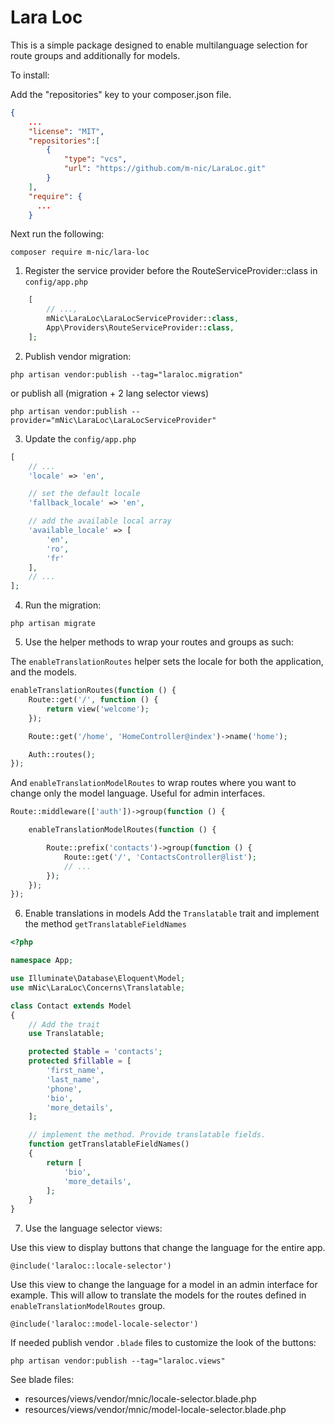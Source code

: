 # Lara Loc

This is a simple package designed to enable multilanguage selection for route groups and additionally for models.

To install:

Add the "repositories" key to your composer.json file.
```json
{
    ...
    "license": "MIT",
    "repositories":[
        {
            "type": "vcs",
            "url": "https://github.com/m-nic/LaraLoc.git"
        }
    ],
    "require": {
      ...
    }
```
Next run the following:

```shell script
composer require m-nic/lara-loc
```


1. Register the service provider before the RouteServiceProvider::class in `config/app.php` 
```php
    [
        // ...,
        mNic\LaraLoc\LaraLocServiceProvider::class,
        App\Providers\RouteServiceProvider::class,
    ];
```

2. Publish vendor migration:
```shell script
php artisan vendor:publish --tag="laraloc.migration"
```
or publish all (migration + 2 lang selector views)
```shell script
php artisan vendor:publish --provider="mNic\LaraLoc\LaraLocServiceProvider"
```

3. Update the `config/app.php`

```php
[
    // ... 
    'locale' => 'en',

    // set the default locale
    'fallback_locale' => 'en',

    // add the available local array
    'available_locale' => [
        'en',
        'ro',
        'fr'
    ],
    // ... 
];
```


4. Run the migration:
```shell script
php artisan migrate
```

5. Use the helper methods to wrap your routes and groups as such:

The `enableTranslationRoutes` helper sets the locale for both the application, and the models. 
```php
enableTranslationRoutes(function () {
    Route::get('/', function () {
        return view('welcome');
    });

    Route::get('/home', 'HomeController@index')->name('home');

    Auth::routes();
});
```

And `enableTranslationModelRoutes` to wrap routes where you want to change only the model language. Useful for admin interfaces.
```php
Route::middleware(['auth'])->group(function () {

    enableTranslationModelRoutes(function () {

        Route::prefix('contacts')->group(function () {
            Route::get('/', 'ContactsController@list');
            // ...
        });
    });
});
```

6. Enable translations in models
Add the `Translatable` trait and implement the method `getTranslatableFieldNames`

```php
<?php

namespace App;

use Illuminate\Database\Eloquent\Model;
use mNic\LaraLoc\Concerns\Translatable;

class Contact extends Model
{
    // Add the trait
    use Translatable;

    protected $table = 'contacts';
    protected $fillable = [
        'first_name',
        'last_name',
        'phone',
        'bio',
        'more_details',
    ];

    // implement the method. Provide translatable fields.
    function getTranslatableFieldNames()
    {
        return [
            'bio',
            'more_details',
        ];
    }
}

```

7. Use the language selector views:

Use this view to display buttons that change the language for the entire app.
```blade
@include('laraloc::locale-selector')
```

Use this view to change the language for a model in an admin interface for example.
This will allow to translate the models for the routes defined in `enableTranslationModelRoutes` group.   
```blade
@include('laraloc::model-locale-selector')
```

If needed publish vendor `.blade` files to customize the look of the buttons:
```shell script
php artisan vendor:publish --tag="laraloc.views"
```

See blade files:
* resources/views/vendor/mnic/locale-selector.blade.php
* resources/views/vendor/mnic/model-locale-selector.blade.php



